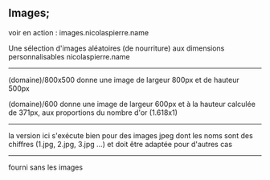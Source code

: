 Images;
-------

voir en action : images.nicolaspierre.name

Une sélection d'images aléatoires (de nourriture) aux dimensions personnalisables
nicolaspierre.name

-------

(domaine)/800x500 donne une image de largeur 800px et de hauteur 500px

(domaine)/600 donne une image de largeur 600px et à la hauteur calculée de 371px,
aux proportions du nombre d'or (1.618x1)

------

la version ici s'exécute bien pour des images jpeg dont les noms sont des chiffres (1.jpg, 2.jpg, 3.jpg ...)
et doit être adaptée pour d'autres cas

------

fourni sans les images

